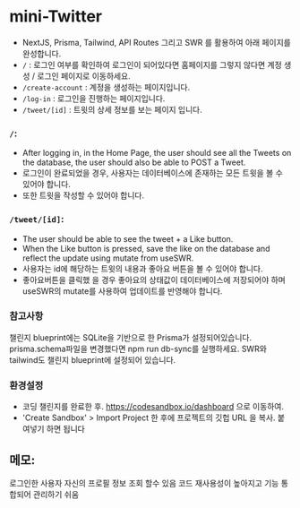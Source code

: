 # mini-Twitter

- NextJS, Prisma, Tailwind, API Routes 그리고 SWR 를 활용하여 아래 페이지를 완성합니다.
- `/` : 로그인 여부를 확인하여 로그인이 되어있다면 홈페이지를 그렇지 않다면 계정 생성 / 로그인 페이지로 이동하세요.
- `/create-account` : 계정을 생성하는 페이지입니다.
- `/log-in` : 로그인을 진행하는 페이지입니다.
- `/tweet/[id]` : 트윗의 상세 정보를 보는 페이지 입니다.

### `/`:

- After logging in, in the Home Page, the user should see all the Tweets on the database, the user should also be able to POST a Tweet.
- 로그인이 완료되었을 경우, 사용자는 데이터베이스에 존재하는 모든 트윗을 볼 수 있어야 합니다.
- 또한 트윗을 작성할 수 있어야 합니다.

### `/tweet/[id]`:

- The user should be able to see the tweet + a Like button.
- When the Like button is pressed, save the like on the database and reflect the update using mutate from useSWR.
- 사용자는 id에 해당하는 트윗의 내용과 좋아요 버튼을 볼 수 있어야 합니다.
- 좋아요버튼을 클릭했 을 경우 좋아요의 상태값이 데이터베이스에 저장되어야 하며 useSWR의 mutate를 사용하여 업데이트를 반영해야 합니다.

### 참고사항

챌린지 blueprint에는 SQLite을 기반으로 한 Prisma가 설정되어있습니다.
prisma.schema파일을 변경했다면 npm run db-sync를 실행하세요.
SWR와 tailwind도 챌린지 blueprint에 설정되어 있습니다.

### 환경설정

- 코딩 챌린지를 완료한 후. https://codesandbox.io/dashboard 으로 이동하여.
- 'Create Sandbox' > Import Project 한 후에 프로젝트의 깃헙 URL 을 복사. 붙여넣기 하면 됩니다

## 메모:

로그인한 사용자 자신의 프로필 정보 조회 할수 있음
코드 재사용성이 높아지고 기능 통합되어 관리하기 쉬움

